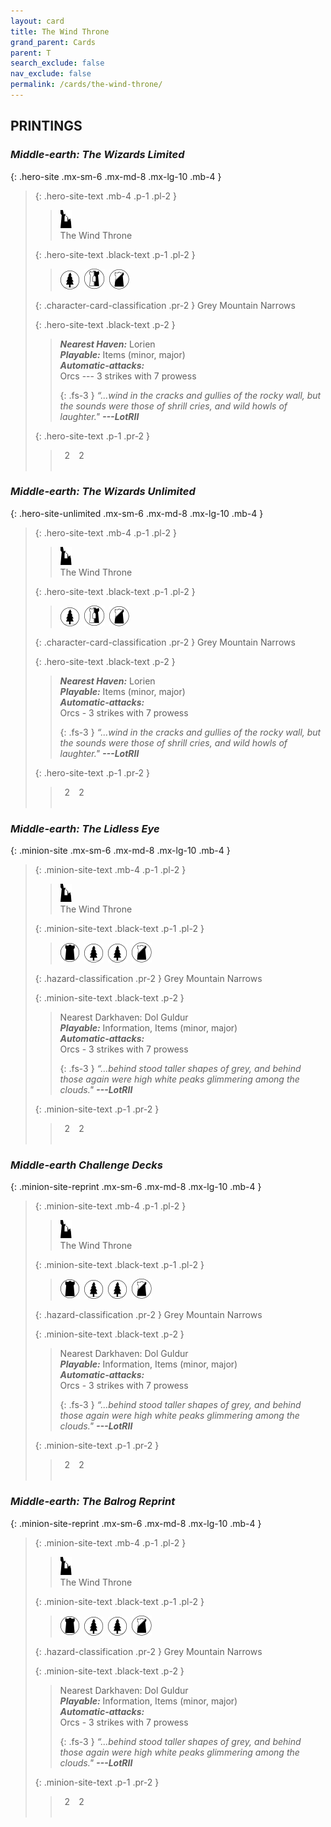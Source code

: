 ```yaml
---
layout: card
title: The Wind Throne
grand_parent: Cards
parent: T
search_exclude: false
nav_exclude: false
permalink: /cards/the-wind-throne/
---
```


## PRINTINGS


### _Middle-earth: The Wizards Limited_

{: .hero-site .mx-sm-6 .mx-md-8 .mx-lg-10 .mb-4 }
> {: .hero-site-text .mb-4 .p-1 .pl-2 }
> > <div class="card-mp"><img src="/assets/images/ruinlair.svg"></div>
> > <div class="character-card-name">The Wind Throne</div>
>
> {: .hero-site-text .black-text .p-1 .pl-2 }
> > ![](/assets/images/wilderness.svg)&ensp;![](/assets/images/border-land.svg)&ensp;![](/assets/images/shadow-land.svg)
>
> {: .character-card-classification .pr-2 }
> Grey Mountain Narrows
>
> {: .hero-site-text .black-text .p-2 }
> > _**Nearest Haven:**_ Lorien <br>_**Playable:**_ Items (minor, major) <br>_**Automatic-attacks:**_<br> Orcs --- 3 strikes with 7 prowess  
> > 
> > {: .fs-3 } 
> > _“...wind in the cracks and gullies of the rocky wall, but the sounds were those of shrill cries, and wild howls of laughter."_ ***---&#65279;LotRII*** 
> 
> {: .hero-site-text .p-1 .pr-2 }
> > <div class="hero-site-draw"><span class="hero-you-draw">&ensp;2&ensp;</span><span class="hero-opp-draw">&ensp;2&ensp;</span></div>
> > <div class="card-corruption">&nbsp;</div>

### _Middle-earth: The Wizards Unlimited_

{: .hero-site-unlimited .mx-sm-6 .mx-md-8 .mx-lg-10 .mb-4 }
> {: .hero-site-text .mb-4 .p-1 .pl-2 }
> > <div class="card-mp"><img src="/assets/images/ruinlair.svg"></div>
> > <div class="character-card-name">The Wind Throne</div>
>
> {: .hero-site-text .black-text .p-1 .pl-2 }
> > ![](/assets/images/wilderness.svg)&ensp;![](/assets/images/border-land.svg)&ensp;![](/assets/images/shadow-land.svg)
>
> {: .character-card-classification .pr-2 }
> Grey Mountain Narrows
>
> {: .hero-site-text .black-text .p-2 }
> > _**Nearest Haven:**_ Lorien <br>_**Playable:**_ Items (minor, major) <br>_**Automatic-attacks:**_<br> Orcs - 3 strikes with 7 prowess  
> > 
> > {: .fs-3 } 
> > _“...wind in the cracks and gullies of the rocky wall, but the sounds were those of shrill cries, and wild howls of laughter."_ ***---&#65279;LotRII*** 
> 
> {: .hero-site-text .p-1 .pr-2 }
> > <div class="hero-site-draw"><span class="hero-you-draw">&ensp;2&ensp;</span><span class="hero-opp-draw">&ensp;2&ensp;</span></div>
> > <div class="card-corruption">&nbsp;</div>

### _Middle-earth: The Lidless Eye_

{: .minion-site .mx-sm-6 .mx-md-8 .mx-lg-10 .mb-4 }
> {: .minion-site-text .mb-4 .p-1 .pl-2 }
> > <div class="card-mp"><img src="/assets/images/ruinlair.svg"></div>
> > <div class="card-name">The Wind Throne</div>
>
> {: .minion-site-text .black-text .p-1 .pl-2 }
> > ![](/assets/images/dark-domain.svg)&ensp;![](/assets/images/wilderness.svg)&ensp;![](/assets/images/wilderness.svg)&ensp;![](/assets/images/shadow-land.svg)
>
> {: .hazard-classification .pr-2 }
> Grey Mountain Narrows
>
> {: .minion-site-text .black-text .p-2 }
> > Nearest Darkhaven: Dol Guldur <br>_**Playable:**_ Information, Items (minor, major) <br>_**Automatic-attacks:**_<br> Orcs - 3 strikes with 7 prowess  
> > 
> > {: .fs-3 } 
> > _“...behind stood taller shapes of grey, and behind those again were high white peaks glimmering among the clouds."_ ***---&#65279;LotRII*** 
> 
> {: .minion-site-text .p-1 .pr-2 }
> > <div class="hero-site-draw"><span class="minion-you-draw">&ensp;2&ensp;</span><span class="minion-opp-draw">&ensp;2&ensp;</span></div>
> > <div class="card-corruption">&nbsp;</div>

### _Middle-earth Challenge Decks_

{: .minion-site-reprint .mx-sm-6 .mx-md-8 .mx-lg-10 .mb-4 }
> {: .minion-site-text .mb-4 .p-1 .pl-2 }
> > <div class="card-mp"><img src="/assets/images/ruinlair.svg"></div>
> > <div class="card-name">The Wind Throne</div>
>
> {: .minion-site-text .black-text .p-1 .pl-2 }
> > ![](/assets/images/dark-domain.svg)&ensp;![](/assets/images/wilderness.svg)&ensp;![](/assets/images/wilderness.svg)&ensp;![](/assets/images/shadow-land.svg)
>
> {: .hazard-classification .pr-2 }
> Grey Mountain Narrows
>
> {: .minion-site-text .black-text .p-2 }
> > Nearest Darkhaven: Dol Guldur <br>_**Playable:**_ Information, Items (minor, major) <br>_**Automatic-attacks:**_<br> Orcs - 3 strikes with 7 prowess  
> > 
> > {: .fs-3 } 
> > _“...behind stood taller shapes of grey, and behind those again were high white peaks glimmering among the clouds."_ ***---&#65279;LotRII*** 
> 
> {: .minion-site-text .p-1 .pr-2 }
> > <div class="hero-site-draw"><span class="minion-you-draw">&ensp;2&ensp;</span><span class="minion-opp-draw">&ensp;2&ensp;</span></div>
> > <div class="card-corruption">&nbsp;</div>

### _Middle-earth: The Balrog Reprint_

{: .minion-site-reprint .mx-sm-6 .mx-md-8 .mx-lg-10 .mb-4 }
> {: .minion-site-text .mb-4 .p-1 .pl-2 }
> > <div class="card-mp"><img src="/assets/images/ruinlair.svg"></div>
> > <div class="card-name">The Wind Throne</div>
>
> {: .minion-site-text .black-text .p-1 .pl-2 }
> > ![](/assets/images/dark-domain.svg)&ensp;![](/assets/images/wilderness.svg)&ensp;![](/assets/images/wilderness.svg)&ensp;![](/assets/images/shadow-land.svg)
>
> {: .hazard-classification .pr-2 }
> Grey Mountain Narrows
>
> {: .minion-site-text .black-text .p-2 }
> > Nearest Darkhaven: Dol Guldur <br>_**Playable:**_ Information, Items (minor, major) <br>_**Automatic-attacks:**_<br> Orcs - 3 strikes with 7 prowess  
> > 
> > {: .fs-3 } 
> > _“...behind stood taller shapes of grey, and behind those again were high white peaks glimmering among the clouds."_ ***---&#65279;LotRII*** 
> 
> {: .minion-site-text .p-1 .pr-2 }
> > <div class="hero-site-draw"><span class="minion-you-draw">&ensp;2&ensp;</span><span class="minion-opp-draw">&ensp;2&ensp;</span></div>
> > <div class="card-corruption">&nbsp;</div>
